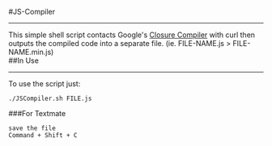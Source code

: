 #JS-Compiler
***
This simple shell script contacts Google's [Closure Compiler][closure] with curl then outputs the compiled code into a separate file. (ie. FILE-NAME.js > FILE-NAME.min.js)  
##In Use
***
To use the script just:  

    ./JSCompiler.sh FILE.js

###For Textmate

    save the file
    Command + Shift + C

[closure]: http://closure-compiler.appspot.com/home "Closure Compiler"